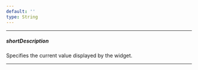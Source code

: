 ```yaml
---
default: ''
type: String
---
```

---
##### shortDescription
Specifies the current value displayed by the widget.

---
